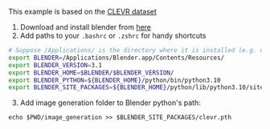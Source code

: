 This example is based on the [CLEVR dataset](https://github.com/facebookresearch/clevr-dataset-gen)

1. Download and install blender from [here](https://www.blender.org/download/)
2. Add paths to your `.bashrc` or `.zshrc` for handy shortcuts
```bash
# Suppose /Applications/ is the directory where it is installed (e.g. on MacOS)
export BLENDER=/Applications/Blender.app/Contents/Resources/
export BLENDER_VERSION=3.1
export BLENDER_HOME=$BLENDER/$BLENDER_VERSION/
export BLENDER_PYTHON=${BLENDER_HOME}/python/bin/python3.10
export BLENDER_SITE_PACKAGES=${BLENDER_HOME}/python/lib/python3.10/site-packages/
```
3. Add image generation folder to Blender python's path:
```
echo $PWD/image_generation >> $BLENDER_SITE_PACKAGES/clevr.pth
```
